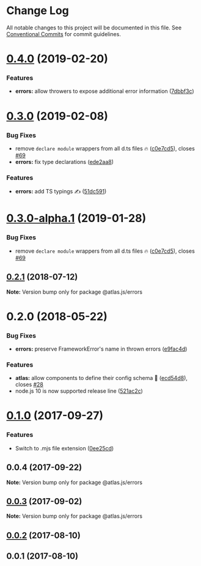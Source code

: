 # Change Log

All notable changes to this project will be documented in this file.
See [Conventional Commits](https://conventionalcommits.org) for commit guidelines.

# [0.4.0](https://github.com/strvcom/atlas.js/compare/@atlas.js/errors@0.3.0...@atlas.js/errors@0.4.0) (2019-02-20)


### Features

* **errors:** allow throwers to expose additional error information ([7dbbf3c](https://github.com/strvcom/atlas.js/commit/7dbbf3c))





# [0.3.0](https://github.com/strvcom/atlas.js/compare/@atlas.js/errors@0.2.1...@atlas.js/errors@0.3.0) (2019-02-08)


### Bug Fixes

* remove `declare module` wrappers from all d.ts files 🔥 ([c0e7cd5](https://github.com/strvcom/atlas.js/commit/c0e7cd5)), closes [#69](https://github.com/strvcom/atlas.js/issues/69)
* **errors:** fix type declarations ([ede2aa8](https://github.com/strvcom/atlas.js/commit/ede2aa8))


### Features

* **errors:** add TS typings ✍️ ([51dc591](https://github.com/strvcom/atlas.js/commit/51dc591))





# [0.3.0-alpha.1](https://github.com/strvcom/atlas.js/compare/@atlas.js/errors@0.3.0-alpha.0...@atlas.js/errors@0.3.0-alpha.1) (2019-01-28)


### Bug Fixes

* remove `declare module` wrappers from all d.ts files 🔥 ([c0e7cd5](https://github.com/strvcom/atlas.js/commit/c0e7cd5)), closes [#69](https://github.com/strvcom/atlas.js/issues/69)





<a name="0.2.1"></a>
## [0.2.1](https://github.com/strvcom/atlas.js/compare/@atlas.js/errors@0.2.0...@atlas.js/errors@0.2.1) (2018-07-12)




**Note:** Version bump only for package @atlas.js/errors

<a name="0.2.0"></a>
# 0.2.0 (2018-05-22)


### Bug Fixes

* **errors:** preserve FrameworkError's name in thrown errors ([e9fac4d](https://github.com/strvcom/atlas.js/commit/e9fac4d))


### Features

* **atlas:** allow components to define their config schema 💪 ([ecd54d8](https://github.com/strvcom/atlas.js/commit/ecd54d8)), closes [#28](https://github.com/strvcom/atlas.js/issues/28)
* node.js 10 is now supported release line ([521ac2c](https://github.com/strvcom/atlas.js/commit/521ac2c))




<a name="0.1.0"></a>
# [0.1.0](https://github.com/strvcom/atlas.js/compare/@atlas.js/errors@0.0.4...@atlas.js/errors@0.1.0) (2017-09-27)


### Features

* Switch to .mjs file extension ([0ee25cd](https://github.com/strvcom/atlas.js/commit/0ee25cd))




<a name="0.0.4"></a>
## 0.0.4 (2017-09-22)




**Note:** Version bump only for package @atlas.js/errors

<a name="0.0.3"></a>
## [0.0.3](https://github.com/strvcom/atlas.js/compare/@atlas.js/errors@0.0.2...@atlas.js/errors@0.0.3) (2017-09-02)




**Note:** Version bump only for package @atlas.js/errors

<a name="0.0.2"></a>
## [0.0.2](https://github.com/strvcom/atlas.js/compare/@atlas.js/errors@0.0.1...@atlas.js/errors@0.0.2) (2017-08-10)




<a name="0.0.1"></a>
## 0.0.1 (2017-08-10)
